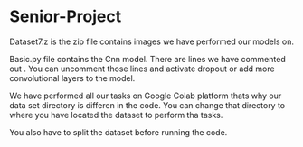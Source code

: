 # Senior-Project

Dataset7.z is the zip file contains images we have performed our models on.

Basic.py file contains the Cnn model. There are lines we have commented out . You can uncomment those lines and activate dropout or add more convolutional layers to the model.

We have performed all our tasks on Google Colab platform thats why our data set directory  is differen in the code. You can change that directory to where you have located the dataset to perform tha tasks.

You also have to split the dataset before running the code.
